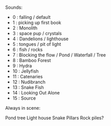 Sounds:

- 0  : falling / default
- 1  : picking up first book
- 2  : Monolith
- 3  : space pup / crystals
- 4  : Dandelions / lighthouse
- 5  : tongues / pit of light
- 6  : fish / rocks
- 7  : Blocking the flow / Pond / Waterfall / Tree
- 8  : Bamboo Forest
- 9  : Hydra
- 10 : Jellyfish  
- 11 : Catenaries
- 12 : Nudibranch
- 13 : Snake Fish
- 14 : Looking Out Alone
- 15 : Source







Always in scene:

Pond tree
Light house
Snake Pillars
Rock piles?


